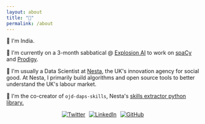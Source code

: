```yaml
---
layout: about
title: "👋"
permalink: /about
---
```

<link rel="stylesheet" href="https://cdnjs.cloudflare.com/ajax/libs/font-awesome/5.15.1/css/all.min.css" integrity="sha384-xrRb5Ll8b8Gtn6PFkQzZUjefFtFnt5boJyy2ScqY5B/S9g6hXIo7vROpjQC6vYlQ" crossorigin="anonymous">

**👋**
I'm India.

**🌱**
I'm currently on a 3-month sabbatical @ [Explosion AI](https://explosion.ai) to work on [spaCy](https://spacy.io) and [Prodigy](https://prodi.gy). 

**🔎**
I'm usually a Data Scientist at [Nesta](nesta.org.uk), the UK's innovation agency for social good. At Nesta, I primarily build algorithms and open source tools to better understand the UK's labour market. 

**🐍** 
I'm the co-creator of `ojd-daps-skills`, Nesta's [skills extractor python library.](https://pypi.org/project/ojd-daps-skills/) 

<div style="display: flex; gap: 10px; justify-content: center; align-items: center;">
    <a href="https://twitter.com/KerleIndia" target="_blank">
        <img src="https://img.shields.io/badge/Twitter-%231DA1F2?style=for-the-badge&logo=twitter&logoColor=white&style=flat" alt="Twitter">
    </a>
    <a href="https://www.linkedin.com/in/india-kerle-13133789/" target="_blank">
        <img src="https://img.shields.io/badge/LinkedIn-%230077B5?style=for-the-badge&logo=linkedin&logoColor=white&style=flat-square" alt="LinkedIn">
    </a>
    <a href="https://github.com/india-kerle" target="_blank">
        <img src="https://img.shields.io/badge/GitHub-%23121011?style=for-the-badge&logo=github&logoColor=white&style=plastic" alt="GitHub">
    </a>
</div>